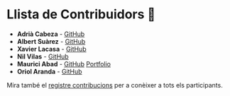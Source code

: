 # Llista de Contribuidors 🌟

- **Adrià Cabeza** - [GitHub](https://github.com/adriacabeza)
- **Albert Suàrez** - [GitHub](https://github.com/AlbertSuarez)
- **Xavier Lacasa** - [GitHub](https://github.com/xlacasa)
- **Nil Vilas** - [GitHub](https://github.com/NIL6NIL6)
- **Maurici Abad** - [GitHub](https://github.com/mauriciabad) [Portfolio](https://www.mauriciabad.com)
- **Oriol Aranda** - [GitHub](https://github.com/oriolaranda)

Mira també el [registre contribucions](https://github.com/RepoFIBtori/RepoFIBtori/graphs/contributors) per a conèixer a tots els participants.

